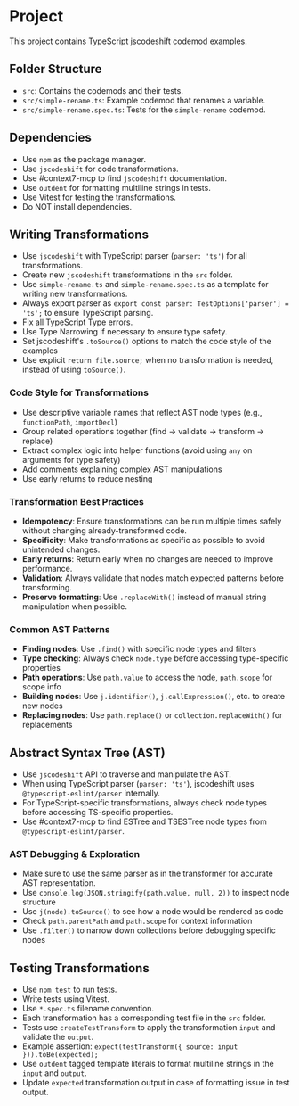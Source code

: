 # Project
This project contains TypeScript jscodeshift codemod examples.

## Folder Structure
- `src`: Contains the codemods and their tests.
- `src/simple-rename.ts`: Example codemod that renames a variable.
- `src/simple-rename.spec.ts`: Tests for the `simple-rename` codemod.

## Dependencies
- Use `npm` as the package manager.
- Use `jscodeshift` for code transformations.
- Use #context7-mcp to find `jscodeshift` documentation.
- Use `outdent` for formatting multiline strings in tests.
- Use Vitest for testing the transformations.
- Do NOT install dependencies.

## Writing Transformations
- Use `jscodeshift` with TypeScript parser (`parser: 'ts'`) for all transformations.
- Create new `jscodeshift` transformations in the `src` folder.
- Use `simple-rename.ts` and `simple-rename.spec.ts` as a template for writing new transformations.
- Always export parser as `export const parser: TestOptions['parser'] = 'ts';` to ensure TypeScript parsing.
- Fix all TypeScript Type errors.
- Use Type Narrowing if necessary to ensure type safety.
- Set jscodeshift's `.toSource()` options to match the code style of the examples
- Use explicit `return file.source;` when no transformation is needed, instead of using `toSource()`.

### Code Style for Transformations
- Use descriptive variable names that reflect AST node types (e.g., `functionPath`, `importDecl`)
- Group related operations together (find → validate → transform → replace)
- Extract complex logic into helper functions (avoid using `any` on arguments for type safety)
- Add comments explaining complex AST manipulations
- Use early returns to reduce nesting

### Transformation Best Practices
- **Idempotency**: Ensure transformations can be run multiple times safely without changing already-transformed code.
- **Specificity**: Make transformations as specific as possible to avoid unintended changes.
- **Early returns**: Return early when no changes are needed to improve performance.
- **Validation**: Always validate that nodes match expected patterns before transforming.
- **Preserve formatting**: Use `.replaceWith()` instead of manual string manipulation when possible.

### Common AST Patterns
- **Finding nodes**: Use `.find()` with specific node types and filters
- **Type checking**: Always check `node.type` before accessing type-specific properties
- **Path operations**: Use `path.value` to access the node, `path.scope` for scope info
- **Building nodes**: Use `j.identifier()`, `j.callExpression()`, etc. to create new nodes
- **Replacing nodes**: Use `path.replace()` or `collection.replaceWith()` for replacements

## Abstract Syntax Tree (AST)
- Use `jscodeshift` API to traverse and manipulate the AST.
- When using TypeScript parser (`parser: 'ts'`), jscodeshift uses `@typescript-eslint/parser` internally.
- For TypeScript-specific transformations, always check node types before accessing TS-specific properties.
- Use #context7-mcp to find ESTree and TSESTree node types from `@typescript-eslint/parser`.

### AST Debugging & Exploration
- Make sure to use the same parser as in the transformer for accurate AST representation.
- Use `console.log(JSON.stringify(path.value, null, 2))` to inspect node structure
- Use `j(node).toSource()` to see how a node would be rendered as code
- Check `path.parentPath` and `path.scope` for context information
- Use `.filter()` to narrow down collections before debugging specific nodes

## Testing Transformations
- Use `npm test` to run tests.
- Write tests using Vitest.
- Use `*.spec.ts` filename convention.
- Each transformation has a corresponding test file in the `src` folder.
- Tests use `createTestTransform` to apply the transformation `input` and validate the `output`.
- Example assertion: `expect(testTransform({ source: input })).toBe(expected);`
- Use `outdent` tagged template literals to format multiline strings in the `input` and `output`.
- Update `expected` transformation output in case of formatting issue in test output.

